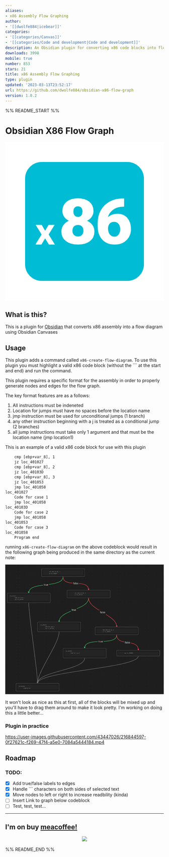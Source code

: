 ```yaml
---
aliases:
- x86 Assembly Flow Graphing
author:
- '[[dwolfe884|icebear]]'
categories:
- '[[categories/Canvas]]'
- '[[categories/Code and development|Code and development]]'
description: An Obsidian plugin for converting x86 code blocks into flow graphs
downloads: 3998
mobile: true
number: 853
stars: 21
title: x86 Assembly Flow Graphing
type: plugin
updated: '2023-03-13T23:52:17'
url: https://github.com/dwolfe884/obsidian-x86-flow-graph
version: 1.0.2
---
```


%% README_START %%

# Obsidian X86 Flow Graph

![Obsidian File Color Banner](https://raw.githubusercontent.com/dwolfe884/obsidian-x86-flow-graph/HEAD/docs/images/x86.png)

## What is this?

This is a plugin for [Obsidian](https://obsidian.md) that converts x86 assembly into a flow diagram using Obsidian Canvases

## Usage

This plugin adds a command called `x86-create-flow-diagram`. To use this plugin you must highlight a valid x86 code block (without the \`\`\` at the start and end) and run the command.

This plugin requires a specific format for the assembly in order to properly generate nodes and edges for the flow graph.

The key format features are as a follows:
  
  1. All instructions must be indeneted
  2. Location for jumps must have no spaces before the location name
  3. jmp instruction must be used for unconditional jumps (1 branch)
  4. any other instruction beginning with a j is treated as a conditional jump (2 branches)
  5. all jump instructions must take only 1 argument and that must be the location name (jmp location1)

This is an example of a valid x86 code block for use with this plugin

```x86
	cmp [ebp+var_8], 1
	jz loc_401027
	cmp [ebp+var_8], 2
	jz loc_40103D
	cmp [ebp+var_8], 3
	jz loc_401053
	jmp loc_401058
loc_401027
	Code for case 1
	jmp loc_401058
loc_40103D
	Code for case 2
	jmp loc_401058
loc_401053
	Code for case 3
loc_401058
	Program end
```

running `x86-create-flow-diagram` on the above codeblock would result in the following graph being produced in the same directory as the current note:

![Sample Graph #1](https://raw.githubusercontent.com/dwolfe884/obsidian-x86-flow-graph/HEAD/docs/images/graph2.png)

It won't look as nice as this at first, all of the blocks will be mixed up and you'll have to drag them around to make it look pretty. I'm working on doing this a little better...

### Plugin in practice

https://user-images.githubusercontent.com/43447026/216844597-0f27621c-f269-47f4-a5e0-7084a5444184.mp4

## Roadmap

### TODO:
- [x] Add true/false labels to edges
- [x] Handle \`\`\` characters on both sides of selected text
- [x] Move nodes to left or right to increase readbility (kinda)
- [ ] Insert Link to graph below codeblock
- [ ] Test, test, test...
---

## I'm on buy <a href="https://www.buymeacoffee.com/djwolfe">meacoffee!</a>
<div align="center">
  <a href="https://www.buymeacoffee.com/djwolfe">
    <img src="https://media1.giphy.com/media/TDQOtnWgsBx99cNoyH/giphy.gif" />
  </a>
</div>


%% README_END %%